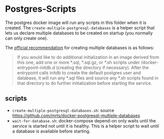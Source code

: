 # Postgres-Scripts

The postgres docker image will run any scripts in this folder when it is created. The `create-multiple-postgresql-databases` is a helper script that lets us declare multiple databases to be created on startup (you normally can only create one).

The [official recommendation](https://hub.docker.com/_/postgres/) for creating multiple databases is as follows:

> If you would like to do additional initialization in an image derived from this one, add one or more *.sql, *.sql.gz, or *.sh scripts under /docker-entrypoint-initdb.d (creating the directory if necessary). After the entrypoint calls initdb to create the default postgres user and database, it will run any *.sql files and source any *.sh scripts found in that directory to do further initialization before starting the service.

## scripts

- `create-multiple-postgresql-databases.sh`: source https://github.com/mrts/docker-postgresql-multiple-databases
- `wait-for-database.sh`: docker-compose depend-on only waits until the service is started not until it is healthy. This is a helper script to wait until a database is available before starting.